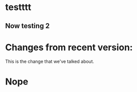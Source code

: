 # testttt

Now testing 2
---

# Changes from recent version: 

This is the change that we've talked about. 

# Nope
